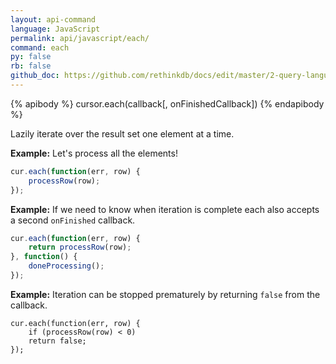 ```yaml
---
layout: api-command 
language: JavaScript
permalink: api/javascript/each/
command: each
py: false
rb: false
github_doc: https://github.com/rethinkdb/docs/edit/master/2-query-language/api/javascript/accessing-rql/each.md
---
```


{% apibody %}
cursor.each(callback[, onFinishedCallback])
{% endapibody %}

Lazily iterate over the result set one element at a time.

__Example:__ Let's process all the elements!

```js
cur.each(function(err, row) {
    processRow(row);
});
```

__Example:__ If we need to know when iteration is complete each also accepts a second `onFinished` callback.

```js
cur.each(function(err, row) {
    return processRow(row);
}, function() {
    doneProcessing();
});
```


__Example:__ Iteration can be stopped prematurely by returning `false` from the callback.

```
cur.each(function(err, row) {
    if (processRow(row) < 0)
    return false;
});
```

